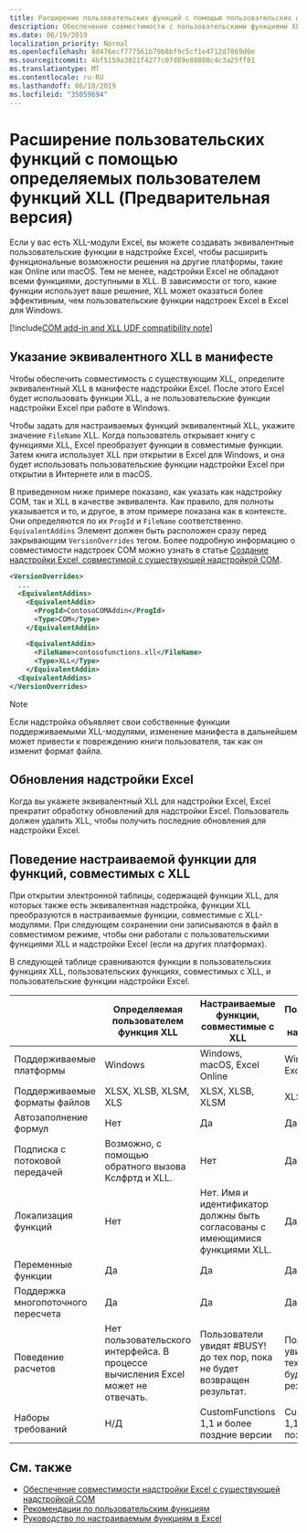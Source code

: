 ```yaml
---
title: Расширение пользовательских функций с помощью пользовательских функций XLL
description: Обеспечение совместимости с пользовательскими функциями XLL в Excel, которые имеют эквивалентные функциональные возможности для пользовательских функций (Предварительная версия)
ms.date: 06/19/2019
localization_priority: Normal
ms.openlocfilehash: 8d476ecf777561b79b8bf9c5cf1e4712d7869d0e
ms.sourcegitcommit: 4bf5159a3821f4277c07d89e88808c4c3a25ff81
ms.translationtype: MT
ms.contentlocale: ru-RU
ms.lasthandoff: 06/18/2019
ms.locfileid: "35059694"
---
```

# <a name="extend-custom-functions-with-xll-user-defined-functions-preview"></a>Расширение пользовательских функций с помощью определяемых пользователем функций XLL (Предварительная версия)

Если у вас есть XLL-модули Excel, вы можете создавать эквивалентные пользовательские функции в надстройке Excel, чтобы расширить функциональные возможности решения на другие платформы, такие как Online или macOS. Тем не менее, надстройки Excel не обладают всеми функциями, доступными в XLL. В зависимости от того, какие функции использует ваше решение, XLL может оказаться более эффективным, чем пользовательские функции надстроек Excel в Excel для Windows.

[!include[COM add-in and XLL UDF compatibility note](../includes/xll-compatibility-note.md)]

## <a name="specify-equivalent-xll-in-the-manifest"></a>Указание эквивалентного XLL в манифесте

Чтобы обеспечить совместимость с существующим XLL, определите эквивалентный XLL в манифесте надстройки Excel. После этого Excel будет использовать функции XLL, а не пользовательские функции надстройки Excel при работе в Windows.

Чтобы задать для настраиваемых функций эквивалентный XLL, укажите значение `FileName` XLL. Когда пользователь открывает книгу с функциями XLL, Excel преобразует функции в совместимые функции. Затем книга использует XLL при открытии в Excel для Windows, и она будет использовать пользовательские функции надстройки Excel при открытии в Интернете или в macOS.

В приведенном ниже примере показано, как указать как надстройку COM, так и XLL в качестве эквивалента. Как правило, для полноты указывается и то, и другое, в этом примере показана как в контексте. Они определяются по их `ProgId` и `FileName` соответственно. `EquivalentAddins` Элемент должен быть расположен сразу перед закрывающим `VersionOverrides` тегом. Более подробную информацию о совместимости надстроек COM можно узнать в статье [Создание надстройки Excel, совместимой с существующей надстройкой COM](../develop/make-office-add-in-compatible-with-existing-com-add-in.md).

```xml
<VersionOverrides>
  ...
  <EquivalentAddins>
    <EquivalentAddin>
      <ProgId>ContosoCOMAddin</ProgId>
      <Type>COM</Type>
    </EquivalentAddin>

    <EquivalentAddin>
      <FileName>contosofunctions.xll</FileName>
      <Type>XLL</Type>
    </EquivalentAddin>
  <EquivalentAddins>
</VersionOverrides>
```

> [!NOTE]
> Если надстройка объявляет свои собственные функции поддерживаемыми XLL-модулями, изменение манифеста в дальнейшем может привести к повреждению книги пользователя, так как он изменит формат файла.

## <a name="excel-add-in-updates"></a>Обновления надстройки Excel

Когда вы укажете эквивалентный XLL для надстройки Excel, Excel прекратит обработку обновлений для надстройки Excel. Пользователь должен удалить XLL, чтобы получить последние обновления для надстройки Excel.

## <a name="custom-function-behavior-for-xll-compatible-functions"></a>Поведение настраиваемой функции для функций, совместимых с XLL

При открытии электронной таблицы, содержащей функции XLL, для которых также есть эквивалентная надстройка, функции XLL преобразуются в настраиваемые функции, совместимые с XLL-модулями. При следующем сохранении они записываются в файл в совместимом режиме, чтобы они работали с пользовательскими функциями XLL и надстройки Excel (если на других платформах).

В следующей таблице сравниваются функции в пользовательских функциях XLL, пользовательских функциях, совместимых с XLL, и пользовательские функции надстройки Excel.

|         |Определяемая пользователем функция XLL |Настраиваемые функции, совместимые с XLL |Пользовательская функция надстройки Excel |
|---------|---------|---------|---------|
| Поддерживаемые платформы | Windows | Windows, macOS, Excel Online | Windows, macOS, Excel Online |
| Поддерживаемые форматы файлов | XLSX, XLSB, XLSM, XLS | XLSX, XLSB, XLSM | XLSX, XLSB, XLSM |
| Автозаполнение формул | Нет | Да | Да |
| Подписка с потоковой передачей | Возможно, с помощью обратного вызова Кслфртд и XLL. | Нет | Да |
| Локализация функций | Нет | Нет. Имя и идентификатор должны быть согласованы с имеющимися функциями XLL. | Да |
| Переменные функции | Да | Да | Да |
| Поддержка многопоточного пересчета | Да | Да | Да |
| Поведение расчетов | Нет пользовательского интерфейса. В процессе вычисления Excel может не отвечать. | Пользователи увидят #BUSY! до тех пор, пока не будет возвращен результат. | Пользователи увидят #BUSY! до тех пор, пока не будет возвращен результат. |
| Наборы требований | Н/Д | CustomFunctions 1,1 и более поздние версии | CustomFunctions 1,1 и более поздние версии |

## <a name="see-also"></a>См. также

- [Обеспечение совместимости надстройки Excel с существующей надстройкой COM](../develop/make-office-add-in-compatible-with-existing-com-add-in.md)
- [Рекомендации по пользовательским функциям](custom-functions-best-practices.md)
- [Руководство по настраиваемым функциям в Excel](../tutorials/excel-tutorial-create-custom-functions.md)
